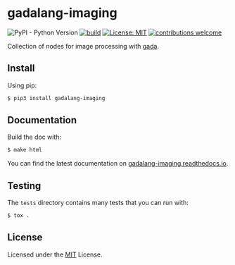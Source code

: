 # gadalang-imaging

![PyPI - Python Version](https://img.shields.io/pypi/pyversions/gadalang-imaging)
[![build](https://github.com/gadalang/gadalang-imaging/actions/workflows/ci.yml/badge.svg)](https://github.com/gadalang/gadalang-imaging/actions/workflows/ci.yml)
[![License: MIT](https://img.shields.io/badge/License-MIT-yellow.svg)](LICENSE)
[![contributions welcome](https://img.shields.io/badge/contributions-welcome-brightgreen.svg?style=flat)](https://github.com/gadalang/gadalang-imaging/issues)

Collection of nodes for image processing with [gada](https://github.com/gadalang/gada).

## Install

Using pip:

```bash
$ pip3 install gadalang-imaging
```

## Documentation

Build the doc with:

```bash
$ make html
```

You can find the latest documentation on [gadalang-imaging.readthedocs.io](https://gadalang-imaging.readthedocs.io/).

## Testing

The `tests` directory contains many tests that you can run with:

```python
$ tox .
```

## License

Licensed under the [MIT](LICENSE) License.
